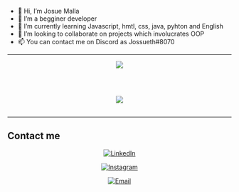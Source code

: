 - 👋 Hi, I’m Josue Malla
- 👀 I’m a begginer developer
- 🌱 I’m currently learning Javascript, hmtl, css, java, pyhton and English
- 💞️ I’m looking to collaborate on projects which involucrates OOP
- 📫 You can contact me on Discord as Jossueth#8070
<hr class="dashed">
<div align="center">
  <img src="https://github-readme-stats.vercel.app/api?username=JosueMalla&show_icons=true&bg_color=000000&icon_color=ff8000&title_color=ff8000&text_color=ffffff" href="https://github.com/JosueMalla">
</div>

<br><br>
<div align=center>
  <img src="https://github-readme-stats.vercel.app/api/top-langs/?username=JosueMalla&show_icons=true&bg_color=000000&title_color=ff8000&text_color=ffffff&font_">
</div>
<br>
<hr class="dashed">
<h2>Contact me</h2>

<div align="center" display="inline-block">
  <a target="_blank" href="https://www.linkedin.com/in/manuel-josue-malla-48037b248/"><img alt="LinkedIn" src="https://img.shields.io/badge/LinkedIn-Josue%20Malla-blue?style=flat-square&logo=linkedin" display="inline-block"></a>

  <a target="_blank" href="https://www.instagram.com/jossue_ma/"><img alt="Instagram" src="https://img.shields.io/badge/Instagram-jossue_ma-black?style=flat-square&logo=instagram" display="inline-block"></a>

  <a href="mailto:mmalla1@outlook.com"><img alt="Email" src="https://img.shields.io/badge/Email-mmalla1@outlook.com-orange?style=flat-square&logo=gmail" display="inline-block"></a>
</div>
